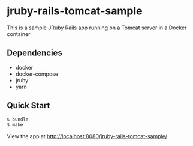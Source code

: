 # jruby-rails-tomcat-sample

This is a sample JRuby Rails app running on a Tomcat server in a Docker container

## Dependencies

- docker
- docker-compose
- jruby
- yarn

## Quick Start

```sh
$ bundle
$ make
```

View the app at [http://localhost:8080/jruby-rails-tomcat-sample/](http://localhost:8080/jruby-rails-tomcat-sample/)
